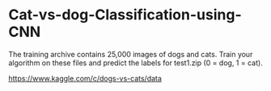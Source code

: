 # Cat-vs-dog-Classification-using-CNN
The training archive contains 25,000 images of dogs and cats. Train your algorithm on these files and predict the labels for test1.zip 
(0 = dog, 1 = cat).


https://www.kaggle.com/c/dogs-vs-cats/data
